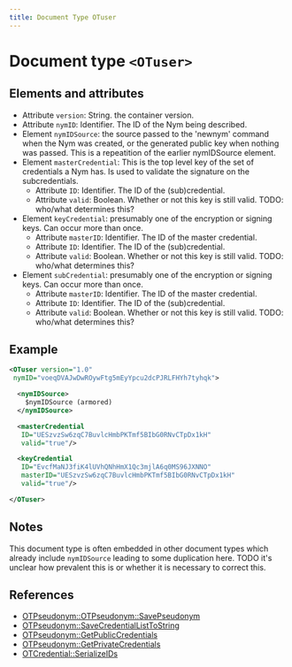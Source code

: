 ```yaml
---
title: Document Type OTuser
---
```


# Document type `<OTuser>`

## Elements and attributes
* Attribute `version`: String. the container version.
* Attribute `nymID`: Identifier. The ID of the Nym being described.
* Element `nymIDSource`: the source passed to the 'newnym' command when the Nym
  was created, or the generated public key when nothing was passed. This is a
  repeatition of the earlier nymIDSource element.
* Element `masterCredential`: This is the top level key of the set of
  credentials a Nym has. Is used to validate the signature on the subcredentials.
  * Attribute `ID`: Identifier. The ID of the (sub)credential.
  * Attribute `valid`: Boolean. Whether or not this key is still valid. TODO: who/what
    determines this?
* Element `keyCredential`: presumably one of the encryption or signing keys.
  Can occur more than once.
  * Attribute `masterID`: Identifier. The ID of the master credential.
  * Attribute `ID`: Identifier. The ID of the (sub)credential.
  * Attribute `valid`: Boolean. Whether or not this key is still valid. TODO: who/what
    determines this?
* Element `subCredential`: presumably one of the encryption or signing keys.
  Can occur more than once.
  * Attribute `masterID`: Identifier. The ID of the master credential.
  * Attribute `ID`: Identifier. The ID of the (sub)credential.
  * Attribute `valid`: Boolean. Whether or not this key is still valid. TODO: who/what
    determines this?

## Example
```xml
<OTuser version="1.0"
 nymID="voeqDVAJwDwROywFtg5mEyYpcu2dcPJRLFHYh7tyhqk">

  <nymIDSource>
    $nymIDSource (armored)
  </nymIDSource>

  <masterCredential
   ID="UESzvzSw6zqC7BuvlcHmbPKTmf5BIbG0RNvCTpDx1kH"
   valid="true"/>

  <keyCredential
   ID="EvcfMaNJ3fiK4lUVhQNhHmX1Qc3mjlA6q0MS96JXNNO"
   masterID="UESzvzSw6zqC7BuvlcHmbPKTmf5BIbG0RNvCTpDx1kH"
   valid="true"/>

</OTuser>
```

## Notes
This document type is often embedded in other document types which already
include `nymIDSource` leading to some duplication here. TODO it's unclear how
prevalent this is or whether it is necessary to correct this.

## References
* [OTPseudonym::OTPseudonym::SavePseudonym](https://github.com/Open-Transactions/opentxs/blob/0de3b72/src/core/OTPseudonym.cpp#L4273)
* [OTPseudonym::SaveCredentialListToString](https://github.com/Open-Transactions/opentxs/blob/0de3b72/src/core/OTPseudonym.cpp#L4098)
* [OTPseudonym::GetPublicCredentials](https://github.com/Open-Transactions/opentxs/blob/0de3b72/src/core/OTPseudonym.cpp#L4023)
* [OTPseudonym::GetPrivateCredentials](https://github.com/Open-Transactions/opentxs/blob/0de3b72/src/core/OTPseudonym.cpp#L4055)
* [OTCredential::SerializeIDs](https://github.com/Open-Transactions/opentxs/blob/da07760/src/core/crypto/OTCredential.cpp#L1553)

